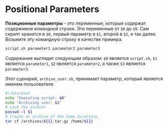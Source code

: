 # Positional Parameters 

**Позиционные параметры** - это переменные, которые содержат содержимое командной строки. Эти переменные от `$0` до `$9`. Сам скрипт хранится в `$0`, первый параметр в `$1`, второй в `$2`, и так далее.  Возьмите эту командную строку в качестве примера.

```sh
script.sh parameter1 parameter2 parameter3
```

Содержание выглядит следующим образом: `$0` является `script.sh`, `$1` является `parameter1`, `$2` является `parameter2`, а также `$3` является `parameter3`. 

Этот сценарий, `archive_user.sh`, принимает параметр, который является именем пользователя. 

```bash
#!/bin/bash 
echo "Executing script: $0" 
echo "Archiving user: $1" 
# Lock the account 
passwd –l $1 
# Create an archive of the home directory. 
tar cf /archives/${1}.tar.gz /home/${1}
```